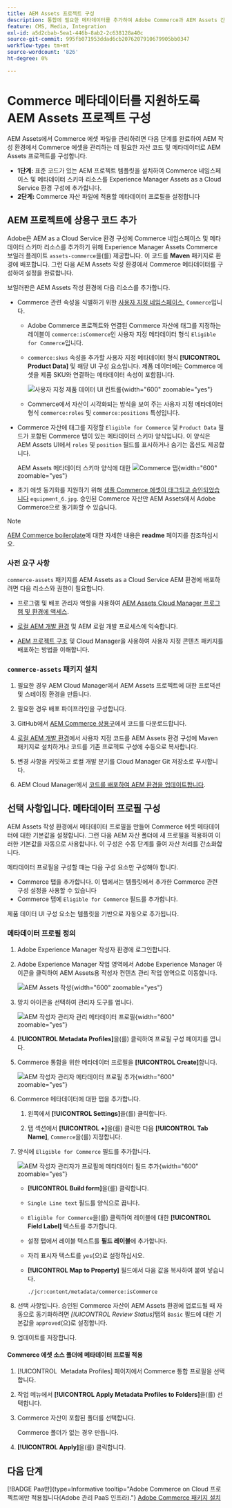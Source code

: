```yaml
---
title: AEM Assets 프로젝트 구성
description: 통합에 필요한 메타데이터를 추가하여 Adobe Commerce과 AEM Assets 간에 매끄러운 에셋 동기화를 활성화합니다.
feature: CMS, Media, Integration
exl-id: a5d2cbab-5ea1-446b-8ab2-2c638128a40c
source-git-commit: 995fb071953ddad6cb2076207910679905bb0347
workflow-type: tm+mt
source-wordcount: '826'
ht-degree: 0%

---
```


# Commerce 메타데이터를 지원하도록 AEM Assets 프로젝트 구성

AEM Assets에서 Commerce 에셋 파일을 관리하려면 다음 단계를 완료하여 AEM 작성 환경에서 Commerce 에셋을 관리하는 데 필요한 자산 코드 및 메타데이터로 AEM Assets 프로젝트를 구성합니다.

* **1단계:** 표준 코드가 있는 AEM 프로젝트 템플릿을 설치하여 Commerce 네임스페이스 및 메타데이터 스키마 리소스를 Experience Manager Assets as a Cloud Service 환경 구성에 추가합니다.
* **2단계:** Commerce 자산 파일에 적용할 메타데이터 프로필을 설정합니다

## AEM 프로젝트에 상용구 코드 추가

Adobe은 AEM as a Cloud Service 환경 구성에 Commerce 네임스페이스 및 메타데이터 스키마 리소스를 추가하기 위해 Experience Manager Assets Commerce 보일러 플레이트 `assets-commerce`을(를) 제공합니다. 이 코드를 **Maven** 패키지로 환경에 배포합니다. 그런 다음 AEM Assets 작성 환경에서 Commerce 메타데이터를 구성하여 설정을 완료합니다.

보일러판은 AEM Assets 작성 환경에 다음 리소스를 추가합니다.

* Commerce 관련 속성을 식별하기 위한 [사용자 지정 네임스페이스](https://github.com/ankumalh/assets-commerce/blob/main/ui.config/jcr_root/apps/commerce/config/org.apache.sling.jcr.repoinit.RepositoryInitializer~commerce-namespaces.cfg.json), `Commerce`입니다.

   * Adobe Commerce 프로젝트와 연결된 Commerce 자산에 태그를 지정하는 레이블이 `commerce:isCommerce`인 사용자 지정 메타데이터 형식 `Eligible for Commerce`입니다.

   * `commerce:skus` 속성을 추가할 사용자 지정 메타데이터 형식 **[!UICONTROL Product Data]** 및 해당 UI 구성 요소입니다. 제품 데이터에는 Commerce 에셋을 제품 SKU와 연결하는 메타데이터 속성이 포함됩니다.

     ![사용자 지정 제품 데이터 UI 컨트롤](../assets/aem-commerce-sku-metadata-fields-from-template.png){width="600" zoomable="yes"}

   * Commerce에서 자산이 시각화되는 방식을 보여 주는 사용자 지정 메타데이터 형식 `commerce:roles` 및 `commerce:positions` 특성입니다.

* Commerce 자산에 태그를 지정할 `Eligible for Commerce` 및 `Product Data` 필드가 포함된 Commerce 탭이 있는 메타데이터 스키마 양식입니다. 이 양식은 AEM Assets UI에서 `roles` 및 `position` 필드를 표시하거나 숨기는 옵션도 제공합니다.

  AEM Assets 메타데이터 스키마 양식에 대한 ![Commerce 탭](../assets/assets-configure-metadata-schema-form-editor.png){width="600" zoomable="yes"}

* 초기 에셋 동기화를 지원하기 위해 [샘플 Commerce 에셋이 태그되고 승인되었습니다](https://github.com/ankumalh/assets-commerce/blob/main/ui.content/src/main/content/jcr_root/content/dam/wknd/en/activities/hiking/equipment_6.jpg/.content.xml) `equipment_6.jpg`. 승인된 Commerce 자산만 AEM Assets에서 Adobe Commerce으로 동기화할 수 있습니다.

>[!NOTE]
>
> [AEM Commerce boilerplate](https://github.com/ankumalh/assets-commerce)에 대한 자세한 내용은 **readme** 페이지를 참조하십시오.

### 사전 요구 사항

`commerce-assets` 패키지를 AEM Assets as a Cloud Service AEM 환경에 배포하려면 다음 리소스와 권한이 필요합니다.

* 프로그램 및 배포 관리자 역할을 사용하여 [AEM Assets Cloud Manager 프로그램 및 환경에 액세스](https://experienceleague.adobe.com/ko/docs/experience-manager-cloud-service/content/onboarding/journey/cloud-manager#access-sysadmin-bo).

* [로컬 AEM 개발 환경](https://experienceleague.adobe.com/ko/docs/experience-manager-learn/cloud-service/local-development-environment-set-up/overview) 및 AEM 로컬 개발 프로세스에 익숙합니다.

* [AEM 프로젝트 구조](https://experienceleague.adobe.com/ko/docs/experience-manager-cloud-service/content/implementing/developing/aem-project-content-package-structure) 및 Cloud Manager을 사용하여 사용자 지정 콘텐츠 패키지를 배포하는 방법을 이해합니다.

### `commerce-assets` 패키지 설치

1. 필요한 경우 AEM Cloud Manager에서 AEM Assets 프로젝트에 대한 프로덕션 및 스테이징 환경을 만듭니다.

1. 필요한 경우 배포 파이프라인을 구성합니다.

1. GitHub에서 [AEM Commerce 상용구](https://github.com/ankumalh/assets-commerce)에서 코드를 다운로드합니다.

1. [로컬 AEM 개발 환경](https://experienceleague.adobe.com/ko/docs/experience-manager-learn/cloud-service/local-development-environment-set-up/overview)에서 사용자 지정 코드를 AEM Assets 환경 구성에 Maven 패키지로 설치하거나 코드를 기존 프로젝트 구성에 수동으로 복사합니다.

1. 변경 사항을 커밋하고 로컬 개발 분기를 Cloud Manager Git 저장소로 푸시합니다.

1. AEM Cloud Manager에서 [코드를 배포하여 AEM 환경을 업데이트합니다](https://experienceleague.adobe.com/ko/docs/experience-manager-cloud-service/content/implementing/using-cloud-manager/deploy-code#deploying-code-with-cloud-manager).

## 선택 사항입니다. 메타데이터 프로필 구성

AEM Assets 작성 환경에서 메타데이터 프로필을 만들어 Commerce 에셋 메타데이터에 대한 기본값을 설정합니다. 그런 다음 AEM 자산 폴더에 새 프로필을 적용하여 이러한 기본값을 자동으로 사용합니다. 이 구성은 수동 단계를 줄여 자산 처리를 간소화합니다.

메타데이터 프로필을 구성할 때는 다음 구성 요소만 구성해야 합니다.

* Commerce 탭을 추가합니다. 이 탭에서는 템플릿에서 추가한 Commerce 관련 구성 설정을 사용할 수 있습니다
* Commerce 탭에 `Eligible for Commerce` 필드를 추가합니다.

제품 데이터 UI 구성 요소는 템플릿을 기반으로 자동으로 추가됩니다.

### 메타데이터 프로필 정의

1. Adobe Experience Manager 작성자 환경에 로그인합니다.

1. Adobe Experience Manager 작업 영역에서 Adobe Experience Manager 아이콘을 클릭하여 AEM Assets용 작성자 컨텐츠 관리 작업 영역으로 이동합니다.

   ![AEM Assets 작성](../assets/aem-assets-authoring.png){width="600" zoomable="yes"}

1. 망치 아이콘을 선택하여 관리자 도구를 엽니다.

   ![AEM 작성자 관리자 관리 메타데이터 프로필](../assets/aem-manage-metadata-profiles.png){width="600" zoomable="yes"}

1. **[!UICONTROL Metadata Profiles]**&#x200B;을(를) 클릭하여 프로필 구성 페이지를 엽니다.

1. Commerce 통합을 위한 메타데이터 프로필을 **[!UICONTROL Create]**&#x200B;합니다.

   ![AEM 작성자 관리자 메타데이터 프로필 추가](../assets/aem-create-metadata-profile.png){width="600" zoomable="yes"}

1. Commerce 메타데이터에 대한 탭을 추가합니다.

   1. 왼쪽에서 **[!UICONTROL Settings]**&#x200B;을(를) 클릭합니다.

   1. 탭 섹션에서 **[!UICONTROL +]**&#x200B;을(를) 클릭한 다음 **[!UICONTROL Tab Name]**, `Commerce`을(를) 지정합니다.

1. 양식에 `Eligible for Commerce` 필드를 추가합니다.

   ![AEM 작성자 관리자가 프로필에 메타데이터 필드 추가](../assets/aem-edit-metadata-profile-fields.png){width="600" zoomable="yes"}

   * **[!UICONTROL Build form]**&#x200B;을(를) 클릭합니다.

   * `Single Line text` 필드를 양식으로 끕니다.

   * `Eligible for Commerce`을(를) 클릭하여 레이블에 대한 **[!UICONTROL Field Label]** 텍스트를 추가합니다.

   * 설정 탭에서 레이블 텍스트를 **필드 레이블**&#x200B;에 추가합니다.

   * 자리 표시자 텍스트를 `yes`(으)로 설정하십시오.

   * **[!UICONTROL Map to Property]** 필드에서 다음 값을 복사하여 붙여 넣습니다.

     ```terminal
     ./jcr:content/metadata/commerce:isCommerce
     ```

1. 선택 사항입니다. 승인된 Commerce 자산이 AEM Assets 환경에 업로드될 때 자동으로 동기화하려면 _[!UICONTROL Review Status]_&#x200B;탭의 `Basic` 필드에 대한 기본값을 `approved`(으)로 설정합니다.

1. 업데이트를 저장합니다.

#### Commerce 에셋 소스 폴더에 메타데이터 프로필 적용

1. [!UICONTROL &#x200B; Metadata Profiles] 페이지에서 Commerce 통합 프로필을 선택합니다.

1. 작업 메뉴에서 **[!UICONTROL Apply Metadata Profiles to Folders]**&#x200B;을(를) 선택합니다.

1. Commerce 자산이 포함된 폴더를 선택합니다.

   Commerce 폴더가 없는 경우 만듭니다.

1. **[!UICONTROL Apply]**&#x200B;을(를) 클릭합니다.

## 다음 단계

[!BADGE Paa만]{type=Informative tooltip="Adobe Commerce on Cloud 프로젝트에만 적용됩니다(Adobe 관리 PaaS 인프라)."} [Adobe Commerce 패키지 설치](configure-commerce.md)
